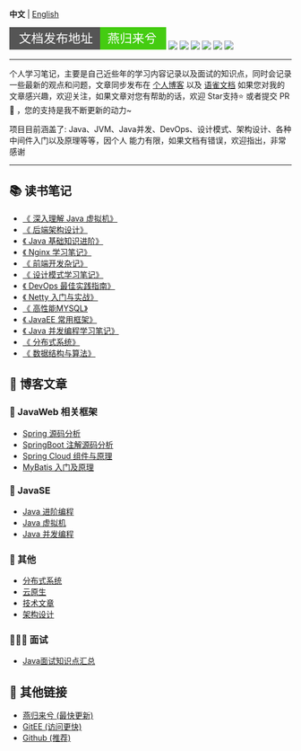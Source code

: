 **中文** | [English](./README.en.md)

![](./img/svg/readme.svg)
![](https://img.shields.io/badge/-Docker-2496ED?style=flat-square&logo=docker&logoColor=white)
![](https://img.shields.io/badge/-Spring-6DB33F?style=flat-square&logo=spring&logoColor=white)
![](https://img.shields.io/badge/-NodeJs-339933?style=flat-square&logo=nodedotjs&logoColor=white)
![](https://img.shields.io/badge/-HTML5-E34F26?style=flat-square&logo=html5&logoColor=white)
![](https://img.shields.io/badge/-Github-181717?style=flat-square&logo=github&logoColor=white)
![](https://img.shields.io/badge/-GitEE-C71D23?style=flat-square&logo=gitee&logoColor=white)

---
个人学习笔记，主要是自己近些年的学习内容记录以及面试的知识点，同时会记录一些最新的观点和问题，文章同步发布在 [个人博客](https://www.zhoutao123.com)
以及 [语雀文档](https://www.yuque.com/zhoutao123) 如果您对我的文章感兴趣，欢迎关注，如果文章对您有帮助的话，欢迎 Star支持⭐️ 或者提交 PR 🔀 ，您的支持是我不断更新的动力~



项目目前涵盖了: Java、JVM、Java并发、DevOps、设计模式、架构设计、各种中间件入门以及原理等等，因个人 能力有限，如果文档有错误，欢迎指出，非常感谢

---
## 📚 读书笔记
+ [《 深入理解 Java 虚拟机》](https://www.zhoutao123.com/page/book/1)  
+ [《 后端架构设计》](https://www.zhoutao123.com/page/book/2) 
+ [《 Java 基础知识进阶》](https://www.zhoutao123.com/page/book/3)  
+ [《 Nginx 学习笔记》](https://www.zhoutao123.com/page/book/4)  
+ [《 前端开发杂记》](https://www.zhoutao123.com/page/book/5) 
+ [《 设计模式学习笔记》](https://www.zhoutao123.com/page/book/6)  
+ [《 DevOps 最佳实践指南》](https://www.zhoutao123.com/page/book/7) 
+ [《 Netty 入门与实战》](https://www.zhoutao123.com/page/book/8)  
+ [《 高性能MYSQL》](https://www.zhoutao123.com/page/book/9) 
+ [《 JavaEE 常用框架》](https://www.zhoutao123.com/page/book/10)  
+ [《 Java 并发编程学习笔记》](https://www.zhoutao123.com/page/book/11)  
+ [《 分布式系统》](https://www.zhoutao123.com/page/book/12)  
+ [《 数据结构与算法》](https://www.zhoutao123.com/page/book/13)


## 🧾 博客文章

### 🌲 JavaWeb 相关框架
+ [Spring 源码分析](./java/spring/README.md)
+ [SpringBoot 注解源码分析](./java/spring_boot/README.md)
+ [Spring Cloud 组件与原理](./java/spring_cloud/README.md)
+ [MyBatis 入门及原理](./java/mybatis/README.md)


### 🦜 JavaSE
+ [Java 进阶编程](./java/java-se)
+ [Java 虚拟机](./java/jvm/README.md)
+ [Java 并发编程](./java/concurrent/README.md)

### 📱 其他
+ [分布式系统](./java/distributed/README.md)
+ [云原生](./java/cloud_native/README.md)
+ [技术文章](./推荐文章/README.md)
+ [架构设计](./架构设计/README.md)
  

### 🧑🏻‍💼 面试
+ [Java面试知识点汇总](./interview)



## 🔗 其他链接
+ [燕归来兮 (最快更新)](https://www.zhoutao123.com)
+ [GitEE   (访问更快)](https://gitee.com/taoes_admin/JavaNoted)
+ [Github  (推荐)](https://github.com/taoes/JavaNoted)



